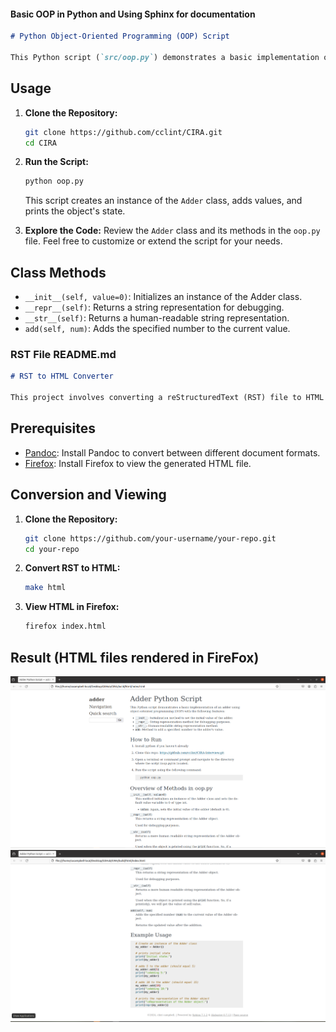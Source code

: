 
#### Basic OOP in Python and Using Sphinx for documentation

```markdown
# Python Object-Oriented Programming (OOP) Script

This Python script (`src/oop.py`) demonstrates a basic implementation of an adder using object-oriented programming (OOP) principles. It includes a class `Adder` with methods to initialize the object, add values, and provide string representations.
```
## Usage

1. **Clone the Repository:**
   ```bash
   git clone https://github.com/cclint/CIRA.git
   cd CIRA
   ```

2. **Run the Script:**
   ```bash
   python oop.py
   ```

   This script creates an instance of the `Adder` class, adds values, and prints the object's state.

3. **Explore the Code:**
   Review the `Adder` class and its methods in the `oop.py` file. Feel free to customize or extend the script for your needs.

## Class Methods

- `__init__(self, value=0)`: Initializes an instance of the Adder class.
- `__repr__(self)`: Returns a string representation for debugging.
- `__str__(self)`: Returns a human-readable string representation.
- `add(self, num)`: Adds the specified number to the current value.


### RST File README.md

```markdown
# RST to HTML Converter

This project involves converting a reStructuredText (RST) file to HTML using `pandoc` and viewing the HTML file in the Firefox browser on Ubuntu.
```
## Prerequisites

- [Pandoc](https://pandoc.org/): Install Pandoc to convert between different document formats.
- [Firefox](https://www.mozilla.org/en-US/firefox/new/): Install Firefox to view the generated HTML file.

## Conversion and Viewing

1. **Clone the Repository:**
   ```bash
   git clone https://github.com/your-username/your-repo.git
   cd your-repo
   ```

2. **Convert RST to HTML:**
   ```bash
   make html
   ```

3. **View HTML in Firefox:**
   ```bash
   firefox index.html
   ```
## Result (HTML files rendered in FireFox)
![alt text](https://github.com/cclint/CIRA/blob/main/images/adder1.png?raw=true)
![alt text](https://github.com/cclint/CIRA/blob/main/images/adder2.png?raw=true)


```
